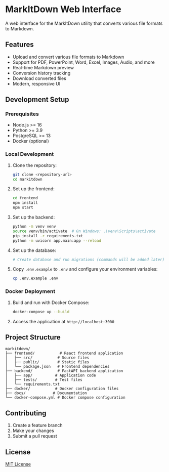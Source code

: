 # MarkItDown Web Interface

A web interface for the MarkItDown utility that converts various file formats to Markdown.

## Features

- Upload and convert various file formats to Markdown
- Support for PDF, PowerPoint, Word, Excel, Images, Audio, and more
- Real-time Markdown preview
- Conversion history tracking
- Download converted files
- Modern, responsive UI

## Development Setup

### Prerequisites

- Node.js >= 16
- Python >= 3.9
- PostgreSQL >= 13
- Docker (optional)

### Local Development

1. Clone the repository:
   ```bash
   git clone <repository-url>
   cd markitdown
   ```

2. Set up the frontend:
   ```bash
   cd frontend
   npm install
   npm start
   ```

3. Set up the backend:
   ```bash
   python -m venv venv
   source venv/bin/activate  # On Windows: .\venv\Scripts\activate
   pip install -r requirements.txt
   python -m uvicorn app.main:app --reload
   ```

4. Set up the database:
   ```bash
   # Create database and run migrations (commands will be added later)
   ```

5. Copy `.env.example` to `.env` and configure your environment variables:
   ```bash
   cp .env.example .env
   ```

### Docker Deployment

1. Build and run with Docker Compose:
   ```bash
   docker-compose up --build
   ```

2. Access the application at `http://localhost:3000`

## Project Structure

```
markitdown/
├── frontend/           # React frontend application
│   ├── src/           # Source files
│   ├── public/        # Static files
│   └── package.json   # Frontend dependencies
├── backend/           # FastAPI backend application
│   ├── app/          # Application code
│   ├── tests/        # Test files
│   └── requirements.txt
├── docker/           # Docker configuration files
├── docs/            # Documentation
└── docker-compose.yml # Docker compose configuration
```

## Contributing

1. Create a feature branch
2. Make your changes
3. Submit a pull request

## License

[MIT License](LICENSE)
